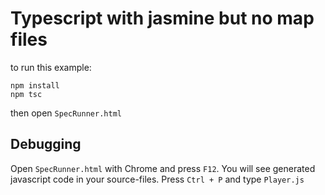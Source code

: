 # Typescript with jasmine but no map files

to run this example:

```
npm install
npm tsc
```

then open `SpecRunner.html`

## Debugging

Open `SpecRunner.html` with Chrome and press `F12`.
You will see generated javascript code in your source-files.
Press `Ctrl + P` and type `Player.js`